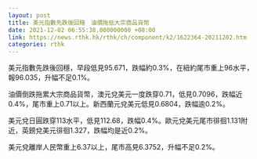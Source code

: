 ```yaml
---
layout: post
title: 美元指數先跌後回穩　油價拖低大宗商品貨幣
date: 2021-12-02 06:55:38.000000000 +08:00
link: https://news.rthk.hk/rthk/ch/component/k2/1622364-20211202.htm
categories: rthk
---
```


美元指數先跌後回穩，早段低見95.671，跌幅約0.3%，在紐約尾市重上96水平，報96.035，升幅不足0.1%。

油價倒跌拖累大宗商品貨幣，澳元兌美元一度跌穿0.71，低見0.7096，跌幅近0.4%，尾市重上0.71以上。新西蘭元兌美元低見0.6804，跌幅逾0.2%。

美元兌日圓跌穿113水平，低見112.68，跌幅0.4%。歐元兌美元尾市徘徊1.131附近，英鎊兌美元徘徊1.327，跌幅均是近0.2%。

美元兌離岸人民幣重上6.37以上，尾市高見6.3752，升幅不足0.2%。
